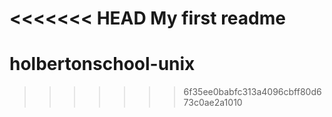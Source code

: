 <<<<<<< HEAD
My first readme
=======
# holbertonschool-unix
>>>>>>> 6f35ee0babfc313a4096cbff80d673c0ae2a1010
